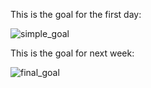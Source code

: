 

This is the goal for the first day:

![simple_goal](https://gitlab.mech.kuleuven.be/u0052546/sherpa-proxy/tree/local_gossip/doc/simple_goal.svg)


This is the goal for next week:

![final_goal](https://gitlab.mech.kuleuven.be/u0052546/sherpa-proxy/tree/local_gossip/doc/final_goal.svg)